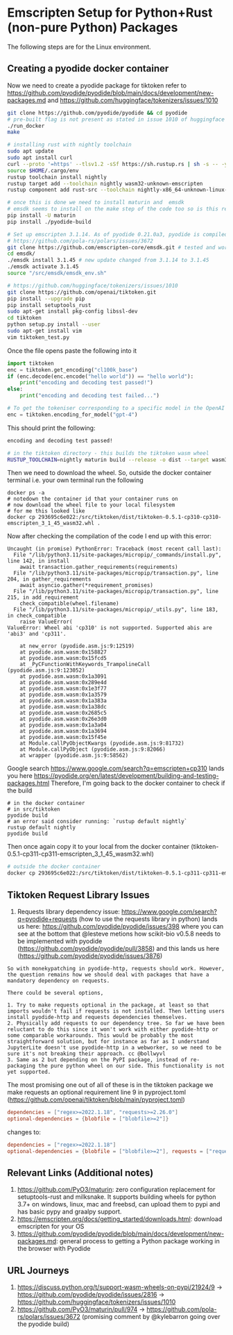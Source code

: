 # Emscripten Setup for Python+Rust (non-pure Python) Packages

The following steps are for the Linux environment.

## Creating a pyodide docker container
Now we need to create a pyodide package for tiktoken refer to https://github.com/pyodide/pyodide/blob/main/docs/development/new-packages.md and https://github.com/huggingface/tokenizers/issues/1010
```bash
git clone https://github.com/pyodide/pyodide && cd pyodide
# pre-built flag is not present as stated in issue 1010 of huggingface tokenizer
./run_docker
make

# installing rust with nightly toolchain
sudo apt update
sudo apt install curl
curl --proto '=https' --tlsv1.2 -sSf https://sh.rustup.rs | sh -s -- -y
source $HOME/.cargo/env
rustup toolchain install nightly
rustup target add --toolchain nightly wasm32-unknown-emscripten
rustup component add rust-src --toolchain nightly-x86_64-unknown-linux-gnu

# once this is done we need to install maturin and  emsdk
# emsdk seems to install on the make step of the code too so is this required?
pip install -U maturin
pip install ./pyodide-build

# Set up emscripten 3.1.14. As of pyodide 0.21.0a3, pyodide is compiled against emscripten 3.1.14 and any extension module must also be compiled against the same version.
# https://github.com/pola-rs/polars/issues/3672
git clone https://github.com/emscripten-core/emsdk.git # tested and working at commit hash 961e66c
cd emsdk/
./emsdk install 3.1.45 # new update changed from 3.1.14 to 3.1.45
./emsdk activate 3.1.45
source "/src/emsdk/emsdk_env.sh"

# https://github.com/huggingface/tokenizers/issues/1010
git clone https://github.com/openai/tiktoken.git
pip install --upgrade pip
pip install setuptools_rust
sudo apt-get install pkg-config libssl-dev
cd tiktoken
python setup.py install --user
sudo apt-get install vim
vim tiktoken_test.py
```

Once the file opens paste the following into it
```python
import tiktoken
enc = tiktoken.get_encoding("cl100k_base")
if (enc.decode(enc.encode("hello world")) == "hello world"):
    print("encoding and decoding test passed!")
else:
    print("encoding and decoding test failed...")

# To get the tokeniser corresponding to a specific model in the OpenAI API:
enc = tiktoken.encoding_for_model("gpt-4")
```

This should print the following:
```bash
encoding and decoding test passed!
```

```bash
# in the tiktoken directory - this builds the tiktoken wasm wheel
RUSTUP_TOOLCHAIN=nightly maturin build --release -o dist --target wasm32-unknown-emscripten -i python3.10
```

Then we need to download the wheel. So, outside the docker container terminal i.e. your own terminal run the following

```
docker ps -a
# notedown the container id that your container runs on
# now download the wheel file to your local filesystem
# for me this looked like
docker cp 293695c6e022:/src/tiktoken/dist/tiktoken-0.5.1-cp310-cp310-emscripten_3_1_45_wasm32.whl .
```

Now after checking the compilation of the code I end up with this error:
```console
Uncaught (in promise) PythonError: Traceback (most recent call last):
  File "/lib/python3.11/site-packages/micropip/_commands/install.py", line 142, in install
    await transaction.gather_requirements(requirements)
  File "/lib/python3.11/site-packages/micropip/transaction.py", line 204, in gather_requirements
    await asyncio.gather(*requirement_promises)
  File "/lib/python3.11/site-packages/micropip/transaction.py", line 215, in add_requirement
    check_compatible(wheel.filename)
  File "/lib/python3.11/site-packages/micropip/_utils.py", line 183, in check_compatible
    raise ValueError(
ValueError: Wheel abi 'cp310' is not supported. Supported abis are 'abi3' and 'cp311'.

    at new_error (pyodide.asm.js:9:12519)
    at pyodide.asm.wasm:0x158827
    at pyodide.asm.wasm:0x15fcd5
    at _PyCFunctionWithKeywords_TrampolineCall (pyodide.asm.js:9:123052)
    at pyodide.asm.wasm:0x1a3091
    at pyodide.asm.wasm:0x289e4d
    at pyodide.asm.wasm:0x1e3f77
    at pyodide.asm.wasm:0x1a3579
    at pyodide.asm.wasm:0x1a383a
    at pyodide.asm.wasm:0x1a38dc
    at pyodide.asm.wasm:0x2685c5
    at pyodide.asm.wasm:0x26e3d0
    at pyodide.asm.wasm:0x1a3a04
    at pyodide.asm.wasm:0x1a3694
    at pyodide.asm.wasm:0x15f45e
    at Module.callPyObjectKwargs (pyodide.asm.js:9:81732)
    at Module.callPyObject (pyodide.asm.js:9:82066)
    at wrapper (pyodide.asm.js:9:58562)
```

Google search https://www.google.com/search?q=emscripten+cp310 lands you here https://pyodide.org/en/latest/development/building-and-testing-packages.html Therefore, I'm going back to the docker container to check if the build 


```
# in the docker container
# in src/tiktoken
pyodide build
# an error said consider running: `rustup default nightly` 
rustup default nightly
pyodide build
```

Then once again copy it to your local from the docker container (tiktoken-0.5.1-cp311-cp311-emscripten_3_1_45_wasm32.whl)

```bash
# outside the docker container
docker cp 293695c6e022:/src/tiktoken/dist/tiktoken-0.5.1-cp311-cp311-emscripten_3_1_45_wasm32.whl .
```


## Tiktoken Request Library Issues
1. Requests library dependency issue: https://www.google.com/search?q=pyodide+requests (how to use the requests library in python) lands us here: https://github.com/pyodide/pyodide/issues/398 where you can see at the bottom that @lesteve metions how scikit-bio v0.5.8 needs to be implemented with pyodide (https://github.com/pyodide/pyodide/pull/3858) and this lands us here (https://github.com/pyodide/pyodide/issues/3876) 

```
So with monekypatching in pyodide-http, requests should work. However, the question remains how we should deal with packages that have a mandatory dependency on requests.

There could be several options,

1. Try to make requests optional in the package, at least so that imports wouldn't fail if requests is not installed. Then letting users install pyodide-http and requests dependencies themselves.
2. Physically add requests to our dependency tree. So far we have been reluctant to do this since it won't work with either pyodide-http or some comparable workarounds. This would be probably the most straightforward solution, but for instance as far as I understand JupyterLite doesn't use pyodide-http in a webworker, so we need to be sure it's not breaking their approach. cc @bollwyvl
3. Same as 2 but depending on the PyPI package, instead of re-packaging the pure python wheel on our side. This functionality is not yet supported.
```
The most promising one out of all of these is in the tiktoken package we make requests an optional requirement line 9 in pyproject.toml (https://github.com/openai/tiktoken/blob/main/pyproject.toml)
```toml
dependencies = ["regex>=2022.1.18", "requests>=2.26.0"]
optional-dependencies = {blobfile = ["blobfile>=2"]}
```

changes to:
```toml
dependencies = ["regex>=2022.1.18"]
optional-dependencies = {blobfile = ["blobfile>=2"], requests = ["requests>=2.26.0"]}
```

## Relevant Links (Additional notes)
1. https://github.com/PyO3/maturin: zero configuration replacement for setuptools-rust and milksnake. It supports building wheels for python 3.7+ on windows, linux, mac and freebsd, can upload them to pypi and has basic pypy and graalpy support.
2. https://emscripten.org/docs/getting_started/downloads.html: download emscripten for your OS
3. https://github.com/pyodide/pyodide/blob/main/docs/development/new-packages.md: general process to getting a Python package working in the browser with Pyodide

## URL Journeys
1. https://discuss.python.org/t/support-wasm-wheels-on-pypi/21924/9 &rarr; https://github.com/pyodide/pyodide/issues/2816 &rarr; https://github.com/huggingface/tokenizers/issues/1010
2. https://github.com/PyO3/maturin/pull/974 &rarr; https://github.com/pola-rs/polars/issues/3672 (promising comment by @kylebarron going over the pyodide build)
<!--
Additional scrapped off notes...
## Step 1. Reinstalling Rust with Nightly Build
If you've already installed rust you probably need to reinstall it with the nightly build. Here are the steps I've taken to do the same:
```bash
# uninstall rust
rustup self uninstall -y
# install rust
curl --proto '=https' --tlsv1.2 -sSf https://sh.rustup.rs | sh -s -- -y
source $HOME/.cargo/env
rustup toolchain install nightly
rustup target add --toolchain nightly wasm32-unknown-emscripten
rustup component add rust-src --toolchain nightly-x86_64-unknown-linux-gnu
```

## Step 2. Emscripten Setup
Now we need to setup emscripten for the wasm build of the wheel
```bash
sudo apt-get install python3
sudo apt-get install cmake
sudo apt-get install git
git clone https://github.com/emscripten-core/emsdk.git
cd emsdk
git pull
./emsdk install latest
./emsdk activate latest
source ./emsdk_env.sh
``` -->